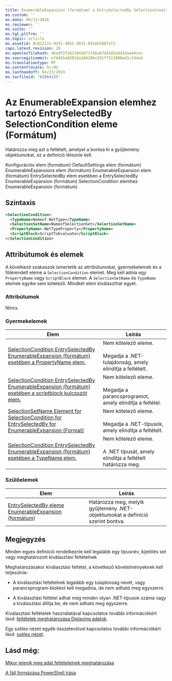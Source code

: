 ```yaml
---
title: EnumerableExpansion (formátum) a EntrySelectedBy SelectionCondition eleme |} A Microsoft Docs
ms.custom: ''
ms.date: 09/13/2016
ms.reviewer: ''
ms.suite: ''
ms.tgt_pltfrm: ''
ms.topic: article
ms.assetid: 8c012115-9241-4851-9015-841eb508faf3
caps.latest.revision: 10
ms.openlocfilehash: d6adf2fa62384d671fd6a07dd185a941daa44cec
ms.sourcegitcommit: e7445ba8203da304286c591ff513900ad1c244a4
ms.translationtype: MT
ms.contentlocale: hu-HU
ms.lasthandoff: 04/23/2019
ms.locfileid: "62064135"
---
```

# <a name="selectioncondition-element-for-entryselectedby-for-enumerableexpansion-format"></a>Az EnumerableExpansion elemhez tartozó EntrySelectedBy SelectionCondition eleme (Formátum)

Határozza meg azt a feltételt, amelyet a bontsa ki a gyűjtemény objektumokat, ez a definíció léteznie kell.

Konfigurációs elem (formátum) DefaultSettings elem (formátum) EnumerableExpansions elem (formátum) EnumerableExpansion elem (formátum) EntrySelectedBy elem esetében a EntrySelectedBy EnumerableExpansion (formátum) SelectionCondition elemhez EnumerableExpansion (formátum)

## <a name="syntax"></a>Szintaxis

```xml
<SelectionCondition>
  <TypeName>Nameof.NetType</TypeName>
  <SelectionSetName>NameofSelectionSet</SelectionSetName>
  <PropertyName>.NetTypeProperty</PropertyName>
  <ScriptBlock>ScriptToEvaluate</ScriptBlock>
</SelectionCondition>
```

## <a name="attributes-and-elements"></a>Attribútumok és elemek

A következő szakaszok ismertetik az attribútumokat, gyermekelemek és a fölérendelt eleme a `SelectionCondition` elemet. Meg kell adnia egy `PropertyName` vagy `ScriptBlock` elemet. A `SelectionSetName` és `TypeName` elemek egyike sem kötelező. Mindkét elem kiválaszthat egyet.

### <a name="attributes"></a>Attribútumok

Nincs.

### <a name="child-elements"></a>Gyermekelemek

|Elem|Leírás|
|-------------|-----------------|
|[SelectionCondition EntrySelectedBy EnumerableExpansion (formátum) esetében a PropertyName elem.](./propertyname-element-for-selectioncondition-for-entryselectedby-for-enumerableexpansion-format.md)|Nem kötelező eleme.<br /><br /> Megadja a .NET-tulajdonság, amely elindítja a feltételt.|
|[SelectionCondition EntrySelectedBy EnumerableExpansion (formátum) esetében a scriptblock kulcsszót elem.](./scriptblock-element-for-selectioncondition-for-entryselectedby-for-enumerableexpansion-format.md)|Nem kötelező eleme.<br /><br /> Megadja a parancsprogramot, amely elindítja a feltétel.|
|[SelectionSetName Element for SelectionCondition for EntrySelectedBy for EnumerableExpansion (Format)](./selectionsetname-element-for-selectioncondition-for-entryselectedby-for-enumerableexpansion-format.md)|Nem kötelező eleme.<br /><br /> Megadja a .NET-típusok, amely elindítja a feltételt.|
|[SelectionCondition EntrySelectedBy EnumerableExpansion (formátum) esetében a TypeName elem.](./typename-element-for-selectioncondition-for-entryselectedby-for-enumerableexpansion-format.md)|Nem kötelező eleme.<br /><br /> A .NET típusát, amely elindítja a feltételt határozza meg.|

### <a name="parent-elements"></a>Szülőelemek

|Elem|Leírás|
|-------------|-----------------|
|[EntrySelectedBy eleme EnumerableExpansion (formátum)](./entryselectedby-element-for-enumerableexpansion-format.md)|Határozza meg, melyik gyűjtemény .NET-objektumokat a definíció szerint bontva.|

## <a name="remarks"></a>Megjegyzés

Minden egyes definíció rendelkeznie kell legalább egy típusnév, kijelölés set vagy meghatározott kiválasztási feltételnek.

Meghatározásakor kiválasztási feltétel, a következő követelményeknek kell teljesülnie:

- A kiválasztási feltételnek legalább egy tulajdonság nevét, vagy parancsprogram-blokkot kell megadnia, de nem adható meg egyszerre.

- A kiválasztási feltétel adhat meg minden olyan .NET-típusok száma vagy a kiválasztási állítja be, de nem adható meg egyszerre.

Kiválasztási feltételek használatával kapcsolatos további információkért lásd: [feltételek meghatározása Diplaying adatok](./defining-conditions-for-displaying-data.md).

Egy széles nézet egyéb összetevőivel kapcsolatos további információkért lásd: [széles nézet](./creating-a-wide-view.md).

## <a name="see-also"></a>Lásd még:

[Mikor jelenik meg adat feltételeinek meghatározása](./defining-conditions-for-displaying-data.md)

[A fájl formázása PowerShell írása](./writing-a-powershell-formatting-file.md)

